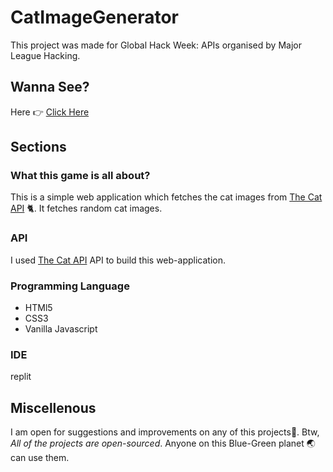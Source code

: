 # CatImageGenerator
This project was made for Global Hack Week: APIs organised by Major League Hacking.

## Wanna See?
Here 👉 [Click Here](https://youtu.be/CsmSRUbIF10)

## Sections
### What this game is all about?
This is a simple web application which fetches the cat images from [The Cat API](https://thecatapi.com/) 🐈. It fetches random cat images.

### API
I used [The Cat API](https://thecatapi.com/) API to build this web-application.

### Programming Language
- HTMl5
- CSS3
- Vanilla Javascript

### IDE
replit

## Miscellenous
I am open for suggestions and improvements on any of this projects🙂.
Btw, *All of the projects are open-sourced*. Anyone on this Blue-Green planet 🌏 can use them.